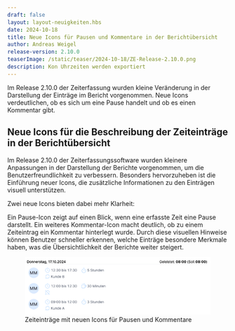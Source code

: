 ```yaml
---
draft: false
layout: layout-neuigkeiten.hbs
date: 2024-10-18
title: Neue Icons für Pausen und Kommentare in der Berichtübersicht
author: Andreas Weigel
release-version: 2.10.0
teaserImage: /static/teaser/2024-10-18/ZE-Release-2.10.0.png
description: Kon Uhrzeiten werden exportiert
---
```


Im Release 2.10.0 der Zeiterfassung wurden kleine Veränderung in der Darstellung der Einträge im Bericht vorgenommen.
Neue Icons verdeutlichen, ob es sich um eine Pause handelt und ob es einen Kommentar gibt.

<!-- more -->

## Neue Icons für die Beschreibung der Zeiteinträge in der Berichtübersicht

Im Release 2.10.0 der Zeiterfassungssoftware wurden kleinere Anpassungen in der Darstellung der Berichte vorgenommen,
um die Benutzerfreundlichkeit zu verbessern. Besonders hervorzuheben ist die Einführung neuer Icons, die zusätzliche Informationen zu den Einträgen visuell unterstützen.

Zwei neue Icons bieten dabei mehr Klarheit:

Ein Pause-Icon zeigt auf einen Blick, wenn eine erfasste Zeit eine Pause darstellt.
Ein weiteres Kommentar-Icon macht deutlich, ob zu einem Zeiteintrag ein Kommentar hinterlegt wurde.
Durch diese visuellen Hinweise können Benutzer schneller erkennen, welche Einträge besondere Merkmale haben, was die Übersichtlichkeit der Berichte weiter steigert.

<div class="flex my-8">
    <figure>
        <picture>
            <img
              src="KommentarPause.png"
              alt="Zeiteinträge mit neuen Icons für Pausen und Kommentare"
              decoding="async"
              loading="lazy"
              class="rounded-lg"
            />
        </picture>
        <figcaption class="text-sm text-center">Zeiteinträge mit neuen Icons für Pausen und Kommentare</figcaption>
    </figure>
</div>
